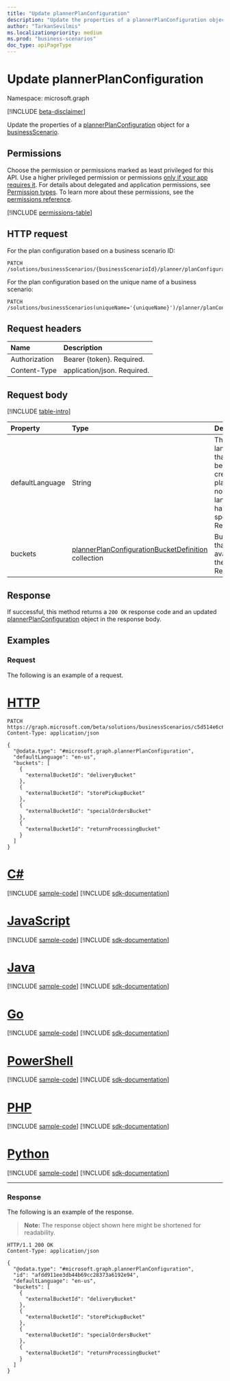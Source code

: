 ```yaml
---
title: "Update plannerPlanConfiguration"
description: "Update the properties of a plannerPlanConfiguration object for a businessScenario."
author: "TarkanSevilmis"
ms.localizationpriority: medium
ms.prod: "business-scenarios"
doc_type: apiPageType
---
```


# Update plannerPlanConfiguration

Namespace: microsoft.graph

[!INCLUDE [beta-disclaimer](../../includes/beta-disclaimer.md)]

Update the properties of a [plannerPlanConfiguration](../resources/plannerplanconfiguration.md) object for a [businessScenario](../resources/businessscenario.md).

## Permissions

Choose the permission or permissions marked as least privileged for this API. Use a higher privileged permission or permissions [only if your app requires it](/graph/permissions-overview#best-practices-for-using-microsoft-graph-permissions). For details about delegated and application permissions, see [Permission types](/graph/permissions-overview#permission-types). To learn more about these permissions, see the [permissions reference](/graph/permissions-reference).

<!-- { "blockType": "permissions", "name": "plannerplanconfiguration_update" } -->
[!INCLUDE [permissions-table](../includes/permissions/plannerplanconfiguration-update-permissions.md)]

## HTTP request

<!-- {
  "blockType": "ignored"
}
-->

For the plan configuration based on a business scenario ID:

``` http
PATCH /solutions/businessScenarios/{businessScenarioId}/planner/planConfiguration
```

For the plan configuration based on the unique name of a business scenario:

``` http
PATCH /solutions/businessScenarios(uniqueName='{uniqueName}')/planner/planConfiguration
```

## Request headers

|Name|Description|
|:---|:---|
|Authorization|Bearer {token}. Required.|
|Content-Type|application/json. Required.|

## Request body

[!INCLUDE [table-intro](../../includes/update-property-table-intro.md)]

|Property|Type|Description|
|:---|:---|:---|
|defaultLanguage|String|The language that should be used for creating plans when no language has been specified. Required.|
|buckets|[plannerPlanConfigurationBucketDefinition](../resources/plannerplanconfigurationbucketdefinition.md) collection|Buckets that will be available in the plan. Required.|

## Response

If successful, this method returns a `200 OK` response code and an updated [plannerPlanConfiguration](../resources/plannerplanconfiguration.md) object in the response body.

## Examples

### Request

The following is an example of a request.

# [HTTP](#tab/http)
<!-- {
  "blockType": "request",
  "name": "update_plannerplanconfiguration",
  "sampleKeys": ["c5d514e6c6864911ac46c720affb6e4d"]
}
-->
``` http
PATCH https://graph.microsoft.com/beta/solutions/businessScenarios/c5d514e6c6864911ac46c720affb6e4d/planner/planConfiguration
Content-Type: application/json

{
  "@odata.type": "#microsoft.graph.plannerPlanConfiguration",
  "defaultLanguage": "en-us",
  "buckets": [
    {
      "externalBucketId": "deliveryBucket"
    },
    {
      "externalBucketId": "storePickupBucket"
    },
    {
      "externalBucketId": "specialOrdersBucket"
    },
    {
      "externalBucketId": "returnProcessingBucket"
    }
  ]
}
```

# [C#](#tab/csharp)
[!INCLUDE [sample-code](../includes/snippets/csharp/update-plannerplanconfiguration-csharp-snippets.md)]
[!INCLUDE [sdk-documentation](../includes/snippets/snippets-sdk-documentation-link.md)]

# [JavaScript](#tab/javascript)
[!INCLUDE [sample-code](../includes/snippets/javascript/update-plannerplanconfiguration-javascript-snippets.md)]
[!INCLUDE [sdk-documentation](../includes/snippets/snippets-sdk-documentation-link.md)]

# [Java](#tab/java)
[!INCLUDE [sample-code](../includes/snippets/java/update-plannerplanconfiguration-java-snippets.md)]
[!INCLUDE [sdk-documentation](../includes/snippets/snippets-sdk-documentation-link.md)]

# [Go](#tab/go)
[!INCLUDE [sample-code](../includes/snippets/go/update-plannerplanconfiguration-go-snippets.md)]
[!INCLUDE [sdk-documentation](../includes/snippets/snippets-sdk-documentation-link.md)]

# [PowerShell](#tab/powershell)
[!INCLUDE [sample-code](../includes/snippets/powershell/update-plannerplanconfiguration-powershell-snippets.md)]
[!INCLUDE [sdk-documentation](../includes/snippets/snippets-sdk-documentation-link.md)]

# [PHP](#tab/php)
[!INCLUDE [sample-code](../includes/snippets/php/update-plannerplanconfiguration-php-snippets.md)]
[!INCLUDE [sdk-documentation](../includes/snippets/snippets-sdk-documentation-link.md)]

# [Python](#tab/python)
[!INCLUDE [sample-code](../includes/snippets/python/update-plannerplanconfiguration-python-snippets.md)]
[!INCLUDE [sdk-documentation](../includes/snippets/snippets-sdk-documentation-link.md)]

---

### Response

The following is an example of the response.
>**Note:** The response object shown here might be shortened for readability.
<!-- {
  "blockType": "response",
  "truncated": true,
  "@odata.type": "microsoft.graph.plannerPlanConfiguration"
}
-->
``` http
HTTP/1.1 200 OK
Content-Type: application/json

{
  "@odata.type": "#microsoft.graph.plannerPlanConfiguration",
  "id": "afdd911ee3db44b69cc28373a6192e94",
  "defaultLanguage": "en-us",
  "buckets": [
    {
      "externalBucketId": "deliveryBucket"
    },
    {
      "externalBucketId": "storePickupBucket"
    },
    {
      "externalBucketId": "specialOrdersBucket"
    },
    {
      "externalBucketId": "returnProcessingBucket"
    }
  ]
}
```
